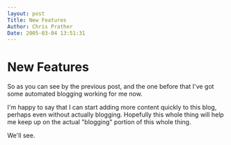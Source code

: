 ```yaml
---
layout: post
Title: New Features  
Author: Chris Prather
Date: 2005-03-04 13:51:31
---
```


# New Features
So as you can see by the previous post, and the one before that I've got some automated blogging working for me now.

I'm happy to say that I can start adding more content quickly to this blog, perhaps even without actually blogging. Hopefully this whole thing will help me keep up on the actual "blogging" portion of this whole thing.

We'll see.
